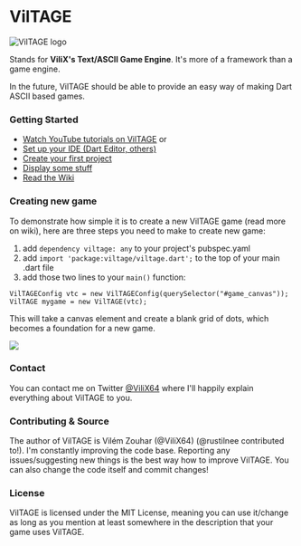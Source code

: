 ﻿VilTAGE
=======

![VilTAGE logo](http://s28.postimg.org/lcfi75lf1/Vil_TAGE_logo.png)

Stands for **ViliX's Text/ASCII Game Engine**. It's more of a framework than a game engine.

In the future, VilTAGE should be able to provide an easy way of making Dart ASCII based games.

### Getting Started
* [Watch YouTube tutorials on VilTAGE](https://www.youtube.com/playlist?list=PLf5vEuOWKqWisq5UsJYqEWSjQ6RJPxMpq)
or
* [Set up your IDE (Dart Editor, others)](https://github.com/ViliX64/VilTAGE/wiki/Setting-up-IDE)
* [Create your first project](https://github.com/ViliX64/VilTAGE/wiki/Creating-first-project)
* [Display some stuff](https://github.com/ViliX64/VilTAGE/wiki/Adding-entities)
* [Read the Wiki](https://github.com/ViliX64/VilTAGE/wiki)

### Creating new game

To demonstrate how simple it is to create a new VilTAGE game (read more on wiki), here are three steps you need to make to create new game:

1. add `dependency viltage: any` to your project's pubspec.yaml
2. add `import 'package:viltage/viltage.dart';` to the top of your main .dart file
3. add those two lines to your `main()` function:
```
VilTAGEConfig vtc = new VilTAGEConfig(querySelector("#game_canvas"));
VilTAGE mygame = new VilTAGE(vtc);
```
This will take a canvas element and create a blank grid of dots, which becomes a foundation for a new game.

![](http://s3.postimg.org/l9z9k3d37/Untitled_1.png)

### Contact

You can contact me on Twitter [@ViliX64](https://twitter.com/ViliX64) where I'll happily explain everything about VilTAGE to you.

### Contributing & Source

The author of VilTAGE is Vilém Zouhar (@ViliX64) (@rustilnee contributed to!). I'm constantly improving the code base. Reporting any issues/suggesting new things is the best way how to improve VilTAGE. You can also change the code itself and commit changes!

### License

VilTAGE is licensed under the MIT License, meaning you can use it/change as long as you mention at least somewhere in the description that your game uses VilTAGE.